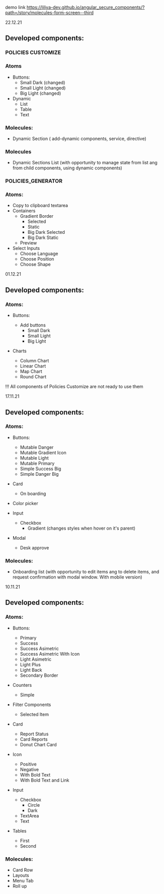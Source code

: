 demo link https://liliya-dev.github.io/angular_secure_components/?path=/story/molecules-form-screen--third

22.12.21
## Developed components: 

### POLICIES CUSTOMIZE

### Atoms

  * Buttons:
    - Small Dark (changed)
    - Small Light (changed)
    - Big Light (changed)
  * Dynamic
    - List
    - Table
    - Text

### Molecules:
  * Dynamic Section
    ( add-dynamic components, service, directive)
### Molecules
  * Dynamic Sections List (with opportunity to manage state from list ang from child components, using dynamic components)

### POLICIES_GENERATOR

### Atoms: 
  * Copy to clipboard textarea
  * Containers
    - Gradient Border
      - Selected
      - Static
      - Big Dark Selected
      - Big Dark Static
    - Preview
  * Select Inputs
    - Choose Language
    - Choose Position
    - Choose Shape

01.12.21
## Developed components: 

### Atoms:
  * Buttons:
    * Add buttons
      - Small Dark
      - Small Light
      - Big Light

  * Charts
    * Column Chart
    * Linear Chart
    * Map Chart
    * Round Chart

!!! All components of Policies Customize are not ready to use them

17.11.21
## Developed components: 

### Atoms:
  * Buttons:
    * Mutable Danger
    * Mutable Gradient Icon 
    * Mutable Light
    * Mutable Primary
    * Simple Success Big
    * Simple Danger Big

  * Card
    * On boarding
  
  * Color picker

  * Input 
    * Checkbox
      - Gradient (changes styles when hover on it's parent)

  * Modal
    * Desk approve

### Molecules:
  * Onboarding list (with opportunity to edit items ang to delete items, 
  and request confirmation with modal window. With mobile version)

10.11.21
## Developed components: 

### Atoms:
  * Buttons:
    * Primary
    * Success 
    * Success Asimetric
    * Success Asimetric With Icon
    * Light Asimetric
    * Light Plus
    * Light Back
    * Secondary Border
  
  * Counters
    * Simple
  
  * Filter Components
    * Selected Item

  * Card
    * Report Status
    * Card Reports
    * Donut Chart Card
  
  * Icon
    * Positive
    * Negative
    * With Bold Text
    * With Bold Text and Link

  * Input 
    * Checkbox
      - Circle
      - Dark 
    * TextArea
    * Text

  * Tables
    * First
    * Second

### Molecules:
  * Card Row
  * Layouts
  * Menu
    Tab
  * Roll up



  
